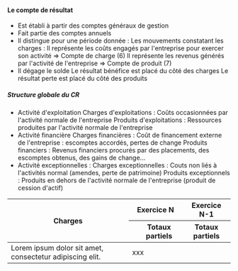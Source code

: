 #### Le compte de résultat
- Est établi à partir des comptes généraux de gestion
- Fait partie des comptes annuels
- Il distingue pour une période donnée :
	Les mouvements constatant les charges : Il représente les coûts engagés par l'entreprise pour exercer son activité => Compte de charge (6)
	Il représente les revenus générés par l'activité de l'entreprise => Compte de produit (7)
- Il dégage le solde
	Le résultat bénéfice est placé du côté des charges
	Le résultat perte est placé du côté des produits
	
##### Structure globale du CR
- Activité d'exploitation
	Charges d'exploitations : Coûts occasionnées par l'activité normale de l'entreprise
	Produits d'exploitations : Ressources produites par l'activité normale de l'entreprise
- Activité financière 
	Charges financières : Coût de financement externe de l'entreprise : escomptes accordés, pertes de change
	Produits financiers : Revenus financiers procurés par des placements, des escomptes obtenus, des gains de change...
- Activité exceptionnelles :
	Charges exceptionnelles : Couts non liés à l'activités normal (amendes, perte de patrimoine)
	Produits exceptionnels : Produits en dehors de l'activité normale de l'entreprise (produit de cession d'actif)
<table>
  <thead>
    <tr>
      <th rowspan="2">Charges</th>
      <th colspan="2">Exercice N</th>
      <th colspan="1">Exercice N-1</th>
    </tr>
    <tr>
      <th></th>
      <th>Totaux partiels</th>
      <th>Totaux partiels</th>
    </tr>
  </thead>
  <tbody>
    <tr>
      <td rowspan="4">Lorem ipsum dolor sit amet, consectetur adipiscing elit.</td>
      <td colspan ="3" rowspan="4"> xxx    </tr>
  </tbody>
</table>
